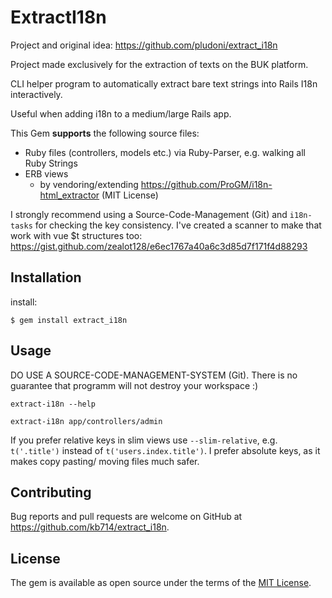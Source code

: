 # ExtractI18n

Project and original idea: https://github.com/pludoni/extract_i18n

Project made exclusively for the extraction of texts on the BUK platform.

CLI helper program to automatically extract bare text strings into Rails I18n interactively.

Useful when adding i18n to a medium/large Rails app.

This Gem **supports** the following source files:

- Ruby files (controllers, models etc.) via Ruby-Parser, e.g. walking all Ruby Strings
- ERB views
  - by vendoring/extending https://github.com/ProGM/i18n-html_extractor (MIT License)

I strongly recommend using a Source-Code-Management (Git) and ``i18n-tasks`` for checking the key consistency.
I've created a scanner to make that work with vue $t structures too: https://gist.github.com/zealot128/e6ec1767a40a6c3d85d7f171f4d88293

## Installation

install:

    $ gem install extract_i18n

## Usage

DO USE A SOURCE-CODE-MANAGEMENT-SYSTEM (Git). There is no guarantee that programm will not destroy your workspace :)


```
extract-i18n --help

extract-i18n app/controllers/admin
```

If you prefer relative keys in slim views use ``--slim-relative``, e.g. ``t('.title')`` instead of ``t('users.index.title')``.
I prefer absolute keys, as it makes copy pasting/ moving files much safer.


## Contributing

Bug reports and pull requests are welcome on GitHub at https://github.com/kb714/extract_i18n.

## License

The gem is available as open source under the terms of the [MIT License](https://opensource.org/licenses/MIT).
